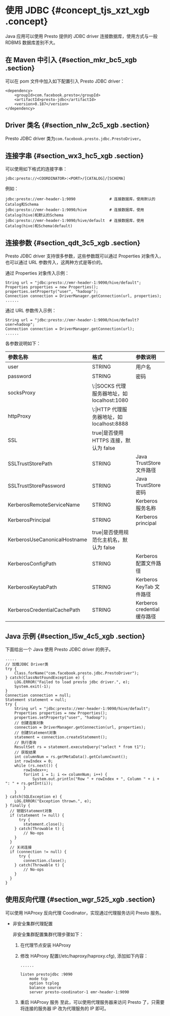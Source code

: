 # 使用 JDBC {#concept_tjs_xzt_xgb .concept}

Java 应用可以使用 Presto 提供的 JDBC driver 连接数据库，使用方式与一般 RDBMS 数据库差别不大。

## 在 Maven 中引入 {#section_mkr_bc5_xgb .section}

可以在 pom 文件中加入如下配置引入 Presto JDBC driver：

```
<dependency>
    <groupId>com.facebook.presto</groupId>
    <artifactId>presto-jdbc</artifactId>
    <version>0.187</version>
</dependency>
```

## Driver 类名 {#section_nlw_2c5_xgb .section}

Presto JDBC driver 类为`com.facebook.presto.jdbc.PrestoDriver`。

## 连接字串 {#section_wx3_hc5_xgb .section}

可以使用如下格式的连接字串：

```
jdbc:presto://<COORDINATOR>:<PORT>/[CATALOG]/[SCHEMA]
```

例如：

```
jdbc:presto://emr-header-1:9090               # 连接数据库，使用默认的Catalog和Schema
jdbc:presto://emr-header-1:9090/hive          # 连接数据库，使用Catalog(hive)和默认的Schema
jdbc:presto://emr-header-1:9090/hive/default  # 连接数据库，使用Catalog(hive)和Schema(default)
```

## 连接参数 {#section_qdt_3c5_xgb .section}

Presto JDBC driver 支持很多参数，这些参数既可以通过 Properties 对象传入，也可以通过 URL 参数传入，这两种方式是等价的。

通过 Properties 对象传入示例：

```
String url = "jdbc:presto://emr-header-1:9090/hive/default";
Properties properties = new Properties();
properties.setProperty("user", "hadoop");
Connection connection = DriverManager.getConnection(url, properties);
......
```

通过 URL 参数传入示例：

```
String url = "jdbc:presto://emr-header-1:9090/hive/default?user=hadoop";
Connection connection = DriverManager.getConnection(url);
......
```

各参数说明如下：

|参数名称|格式|参数说明|
|:---|:-|:---|
|user|STRING|用户名|
|password|STRING|密码|
|socksProxy|\\:\\|SOCKS 代理服务器地址，如 localhost:1080|
|httpProxy|\\:\\|HTTP 代理服务器地址，如 localhost:8888|
|SSL|true\\|是否使用 HTTPS 连接，默认为 false|
|SSLTrustStorePath|STRING|Java TrustStore 文件路径|
|SSLTrustStorePassword|STRING|Java TrustStore 密码|
|KerberosRemoteServiceName|STRING|Kerberos 服务名称|
|KerberosPrincipal|STRING|Kerberos principal|
|KerberosUseCanonicalHostname|true\\|是否使用规范化主机名，默认为 false|
|KerberosConfigPath|STRING|Kerberos 配置文件路径|
|KerberosKeytabPath|STRING|Kerberos KeyTab 文件路径|
|KerberosCredentialCachePath|STRING|Kerberos credential 缓存路径|

## Java 示例 {#section_l5w_4c5_xgb .section}

下面给出一个 Java 使用 Presto JDBC driver 的例子。

```
.....
// 加载JDBC Driver类
try {
    Class.forName("com.facebook.presto.jdbc.PrestoDriver");
} catch(ClassNotFoundException e) {
    LOG.ERROR("Failed to load presto jdbc driver.", e);
    System.exit(-1);
}
Connection connection = null;
Statement statement = null;
try {
    String url = "jdbc:presto://emr-header-1:9090/hive/default";
    Properties properties = new Properties();
    properties.setProperty("user", "hadoop");
    // 创建连接对象
    connection = DriverManager.getConnection(url, properties);
    // 创建Statement对象
    statement = connection.createStatement();
    // 执行查询
    ResultSet rs = statement.executeQuery("select * from t1");
    // 获取结果
    int columnNum = rs.getMetaData().getColumnCount();
    int rowIndex = 0;
    while (rs.next()) {
        rowIndex++;
        for(int i = 1; i <= columnNum; i++) {
            System.out.println("Row " + rowIndex + ", Column " + i + ": " + rs.getInt(i));
        }
    }
} catch(SQLException e) {
    LOG.ERROR("Exception thrown.", e);
} finally {
  // 销毁Statement对象
  if (statement != null) {
      try {
        statement.close();
    } catch(Throwable t) {
        // No-ops
    }
  }
  // 关闭连接
  if (connection != null) {
      try {
        connection.close();
    } catch(Throwable t) {
        // No-ops
    }
  }
}
```

## 使用反向代理 {#section_wgr_525_xgb .section}

可以使用 HAProxy 反向代理 Coodinator，实现通过代理服务访问 Presto 服务。

-   非安全集群代理配置

    非安全集群配置集群代理步骤如下：

    1.  在代理节点安装 HAProxy
    2.  修改 HAProxy 配置\(/etc/haproxy/haproxy.cfg\), 添加如下内容：

        ```
        ......
        
        listen prestojdbc :9090
            mode tcp
            option tcplog
            balance source
            server presto-coodinator-1 emr-header-1:9090
        ```

    3.  重启 HAProxy 服务
    至此，可以使用代理服务器来访问 Presto 了，只需要将连接的服务器 IP 改为代理服务的 IP 即可。


